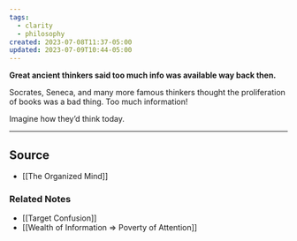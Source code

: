 ```yaml
---
tags:
  - clarity
  - philosophy
created: 2023-07-08T11:37-05:00
updated: 2023-07-09T10:44-05:00
---
```

**Great ancient thinkers said too much info was available way back then.**

Socrates, Seneca, and many more famous thinkers thought the proliferation of books was a bad thing. Too much information!

Imagine how they’d think today. 

---

## Source
- [[The Organized Mind]]

### Related Notes
- [[Target Confusion]]
- [[Wealth of Information ⇒ Poverty of Attention]]
